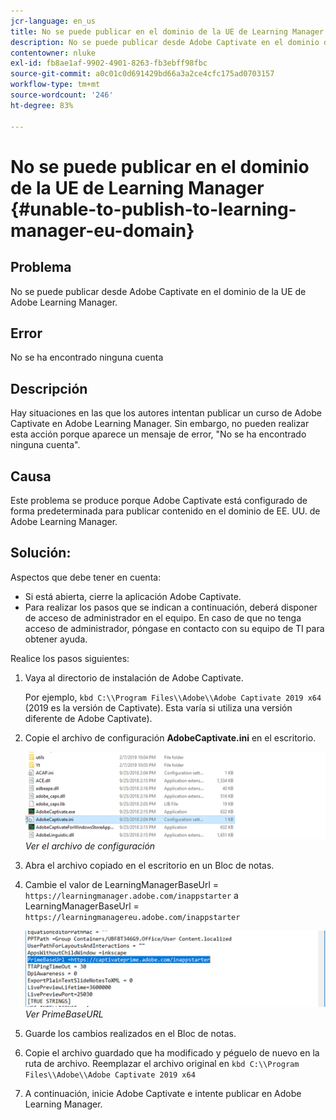 ```yaml
---
jcr-language: en_us
title: No se puede publicar en el dominio de la UE de Learning Manager
description: No se puede publicar desde Adobe Captivate en el dominio de la UE de Adobe Learning Manager en Adobe Learning Manager.
contentowner: nluke
exl-id: fb8ae1af-9902-4901-8263-fb3ebff98fbc
source-git-commit: a0c01c0d691429bd66a3a2ce4cfc175ad0703157
workflow-type: tm+mt
source-wordcount: '246'
ht-degree: 83%

---
```


# No se puede publicar en el dominio de la UE de Learning Manager {#unable-to-publish-to-learning-manager-eu-domain}

## Problema

No se puede publicar desde Adobe Captivate en el dominio de la UE de Adobe Learning Manager.

## Error

No se ha encontrado ninguna cuenta

## Descripción

Hay situaciones en las que los autores intentan publicar un curso de Adobe Captivate en Adobe Learning Manager. Sin embargo, no pueden realizar esta acción porque aparece un mensaje de error, &quot;No se ha encontrado ninguna cuenta&quot;.

## Causa

Este problema se produce porque Adobe Captivate está configurado de forma predeterminada para publicar contenido en el dominio de EE. UU. de Adobe Learning Manager.

## Solución:

Aspectos que debe tener en cuenta:

* Si está abierta, cierre la aplicación Adobe Captivate.
* Para realizar los pasos que se indican a continuación, deberá disponer de acceso de administrador en el equipo. En caso de que no tenga acceso de administrador, póngase en contacto con su equipo de TI para obtener ayuda.

Realice los pasos siguientes:

1. Vaya al directorio de instalación de Adobe Captivate.

   Por ejemplo, `kbd C:\\Program Files\\Adobe\\Adobe Captivate 2019 x64` (2019 es la versión de Captivate). Esta varía si utiliza una versión diferente de Adobe Captivate).

1. Copie el archivo de configuración **AdobeCaptivate.ini** en el escritorio.

   ![](assets/cp-captivate.ini.png)
   *Ver el archivo de configuración*

1. Abra el archivo copiado en el escritorio en un Bloc de notas.
1. Cambie el valor de LearningManagerBaseUrl = `https://learningmanager.adobe.com/inappstarter` a LearningManagerBaseUrl = `https://learningmanagereu.adobe.com/inappstarter`

   ![](assets/cp-primebaseurl.png)
   *Ver PrimeBaseURL*

1. Guarde los cambios realizados en el Bloc de notas.
1. Copie el archivo guardado que ha modificado y péguelo de nuevo en la ruta de archivo. Reemplazar el archivo original en `kbd C:\\Program Files\\Adobe\\Adobe Captivate 2019 x64`
1. A continuación, inicie Adobe Captivate e intente publicar en Adobe Learning Manager.
